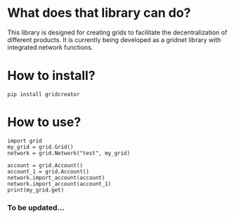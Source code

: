 # What does that library can do?

This library is designed for creating grids to facilitate the decentralization of different products. It is currently being developed as a gridnet library with integrated network functions.

# How to install?

```
pip install gridcreator
```

# How to use?

```
import grid
my_grid = grid.Grid()
network = grid.Network("test", my_grid)

account = grid.Account()
account_1 = grid.Account()
network.import_account(account)
network.import_account(account_1)
print(my_grid.get)
```

### To be updated...

